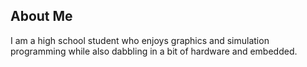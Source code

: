 ## About Me

I am a high school student who enjoys graphics and simulation programming while also dabbling in a bit of hardware and embedded.
